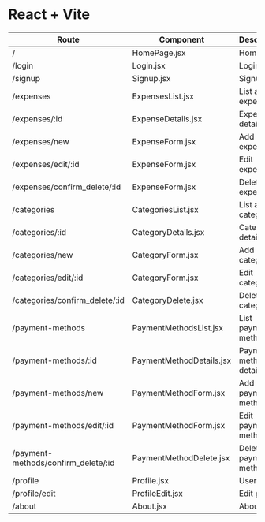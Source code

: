 # React + Vite

| Route | Component | Description |
|-------|-----------|-------------|
| / | HomePage.jsx | Home Page |
| /login | Login.jsx | Login |
| /signup | Signup.jsx | Signup |
| /expenses | ExpensesList.jsx | List all expenses |
| /expenses/:id | ExpenseDetails.jsx | Expense details |
| /expenses/new | ExpenseForm.jsx | Add new expense |
| /expenses/edit/:id | ExpenseForm.jsx | Edit expense |
| /expenses/confirm_delete/:id | ExpenseForm.jsx | Delete expense |
| /categories | CategoriesList.jsx | List all categories |
| /categories/:id | CategoryDetails.jsx | Category details |
| /categories/new | CategoryForm.jsx | Add new category |
| /categories/edit/:id | CategoryForm.jsx | Edit category |
| /categories/confirm_delete/:id | CategoryDelete.jsx | Delete category |
| /payment-methods | PaymentMethodsList.jsx | List payment methods |
| /payment-methods/:id | PaymentMethodDetails.jsx | Payment method details |
| /payment-methods/new | PaymentMethodForm.jsx | Add payment method |
| /payment-methods/edit/:id | PaymentMethodForm.jsx | Edit payment method |
| /payment-methods/confirm_delete/:id | PaymentMethodDelete.jsx | Delete payment method |
| /profile | Profile.jsx | User profile |
| /profile/edit | ProfileEdit.jsx | Edit profile |
| /about | About.jsx | About page |
